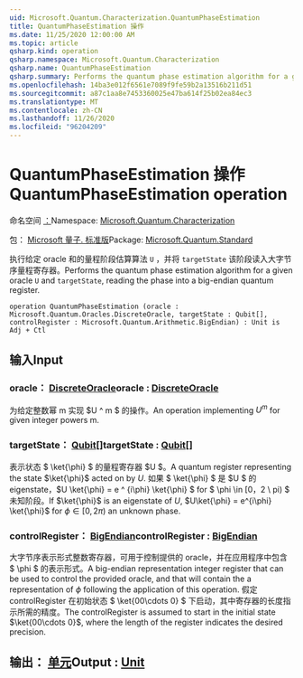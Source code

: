 ```yaml
---
uid: Microsoft.Quantum.Characterization.QuantumPhaseEstimation
title: QuantumPhaseEstimation 操作
ms.date: 11/25/2020 12:00:00 AM
ms.topic: article
qsharp.kind: operation
qsharp.namespace: Microsoft.Quantum.Characterization
qsharp.name: QuantumPhaseEstimation
qsharp.summary: Performs the quantum phase estimation algorithm for a given oracle `U` and `targetState`, reading the phase into a big-endian quantum register.
ms.openlocfilehash: 14ba3e012f6561e7089f9fe59b2a13516b211d51
ms.sourcegitcommit: a87c1aa8e7453360025e47ba614f25b02ea84ec3
ms.translationtype: MT
ms.contentlocale: zh-CN
ms.lasthandoff: 11/26/2020
ms.locfileid: "96204209"
---
```

# <a name="quantumphaseestimation-operation"></a><span data-ttu-id="72fbb-102">QuantumPhaseEstimation 操作</span><span class="sxs-lookup"><span data-stu-id="72fbb-102">QuantumPhaseEstimation operation</span></span>

<span data-ttu-id="72fbb-103">命名空间 [：](xref:Microsoft.Quantum.Characterization)</span><span class="sxs-lookup"><span data-stu-id="72fbb-103">Namespace: [Microsoft.Quantum.Characterization](xref:Microsoft.Quantum.Characterization)</span></span>

<span data-ttu-id="72fbb-104">包： [Microsoft 量子. 标准版](https://nuget.org/packages/Microsoft.Quantum.Standard)</span><span class="sxs-lookup"><span data-stu-id="72fbb-104">Package: [Microsoft.Quantum.Standard](https://nuget.org/packages/Microsoft.Quantum.Standard)</span></span>


<span data-ttu-id="72fbb-105">执行给定 oracle 和的量程阶段估算算法 `U` ，并将 `targetState` 该阶段读入大字节序量程寄存器。</span><span class="sxs-lookup"><span data-stu-id="72fbb-105">Performs the quantum phase estimation algorithm for a given oracle `U` and `targetState`, reading the phase into a big-endian quantum register.</span></span>

```qsharp
operation QuantumPhaseEstimation (oracle : Microsoft.Quantum.Oracles.DiscreteOracle, targetState : Qubit[], controlRegister : Microsoft.Quantum.Arithmetic.BigEndian) : Unit is Adj + Ctl
```


## <a name="input"></a><span data-ttu-id="72fbb-106">输入</span><span class="sxs-lookup"><span data-stu-id="72fbb-106">Input</span></span>

### <a name="oracle--discreteoracle"></a><span data-ttu-id="72fbb-107">oracle： [DiscreteOracle](xref:Microsoft.Quantum.Oracles.DiscreteOracle)</span><span class="sxs-lookup"><span data-stu-id="72fbb-107">oracle : [DiscreteOracle](xref:Microsoft.Quantum.Oracles.DiscreteOracle)</span></span>

<span data-ttu-id="72fbb-108">为给定整数幂 m 实现 $U ^ m $ 的操作。</span><span class="sxs-lookup"><span data-stu-id="72fbb-108">An operation implementing $U^m$ for given integer powers m.</span></span>


### <a name="targetstate--qubit"></a><span data-ttu-id="72fbb-109">targetState： [Qubit](xref:microsoft.quantum.lang-ref.qubit)[]</span><span class="sxs-lookup"><span data-stu-id="72fbb-109">targetState : [Qubit](xref:microsoft.quantum.lang-ref.qubit)[]</span></span>

<span data-ttu-id="72fbb-110">表示状态 $ \ket{\phi} $ 的量程寄存器 $U $。</span><span class="sxs-lookup"><span data-stu-id="72fbb-110">A quantum register representing the state $\ket{\phi}$ acted on by $U$.</span></span> <span data-ttu-id="72fbb-111">如果 $ \ket{\phi} $ 是 $U $ 的 eigenstate，$U \ket{\phi} = e ^ {i\phi} \ket{\phi} $ for $ \phi \in [0，2 \ pi) $ 未知阶段。</span><span class="sxs-lookup"><span data-stu-id="72fbb-111">If $\ket{\phi}$ is an eigenstate of $U$, $U\ket{\phi} = e^{i\phi} \ket{\phi}$ for $\phi \in [0, 2\pi)$ an unknown phase.</span></span>


### <a name="controlregister--bigendian"></a><span data-ttu-id="72fbb-112">controlRegister： [BigEndian](xref:Microsoft.Quantum.Arithmetic.BigEndian)</span><span class="sxs-lookup"><span data-stu-id="72fbb-112">controlRegister : [BigEndian](xref:Microsoft.Quantum.Arithmetic.BigEndian)</span></span>

<span data-ttu-id="72fbb-113">大字节序表示形式整数寄存器，可用于控制提供的 oracle，并在应用程序中包含 $ \phi $ 的表示形式。</span><span class="sxs-lookup"><span data-stu-id="72fbb-113">A big-endian representation integer register that can be used to control the provided oracle, and that will contain the a representation of $\phi$ following the application of this operation.</span></span> <span data-ttu-id="72fbb-114">假定 controlRegister 在初始状态 $ \ket{00\cdots 0} $ 下启动，其中寄存器的长度指示所需的精度。</span><span class="sxs-lookup"><span data-stu-id="72fbb-114">The controlRegister is assumed to start in the initial state $\ket{00\cdots 0}$, where the length of the register indicates the desired precision.</span></span>



## <a name="output--unit"></a><span data-ttu-id="72fbb-115">输出： [单元](xref:microsoft.quantum.lang-ref.unit)</span><span class="sxs-lookup"><span data-stu-id="72fbb-115">Output : [Unit](xref:microsoft.quantum.lang-ref.unit)</span></span>

